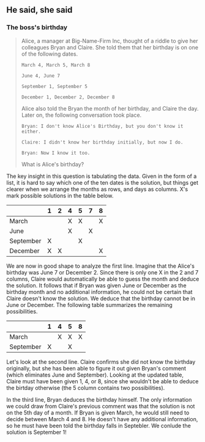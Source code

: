 ## He said, she said

### The boss's birthday

> Alice, a manager at Big-Name-Firm Inc, thought of a riddle to give her colleagues Bryan and Claire. She told them that her birthday is on one of the following dates.
> 
>     March 4, March 5, March 8
> 
>     June 4, June 7
> 
>     September 1, September 5
> 
>     December 1, December 2, December 8
> 
> Alice also told the Bryan the month of her birthday, and Claire the day. Later on, the following conversation took place.
> 
>     Bryan: I don't know Alice's Birthday, but you don't know it either.
> 
>     Claire: I didn't know her birthday initially, but now I do.
> 
>     Bryan: Now I know it too.
> 
> What is Alice's birthday?

The key insight in this question is tabulating the data. Given in the form of a list, it is hard to say which one of the ten dates is the solution, but things get clearer when we arrange the months as rows, and days as columns. X's mark possible solutions in the table below.

|           | 1 | 2 | 4 | 5 | 7 | 8 |
|-----------|:-:|:-:|:-:|:-:|:-:|:-:|
| March     |   |   | X | X |   | X |
| June      |   |   | X |   | X |   |
| September | X |   |   | X |   |   |
| December  | X | X |   |   |   | X |

We are now in good shape to analyze the first line. Imagine that the Alice's birthday was June 7 or December 2. Since there is only one X in the 2 and 7 columns, Claire would automatically be able to guess the month and deduce the solution. It follows that if Bryan was given June or December as the birthday month and no additional information, he could not be certain that Claire doesn't know the solution. We deduce that the birthday cannot be in June or December. The following table summarizes the remaining possibilities.

|           | 1 | 4 | 5 | 8 |
|-----------|:-:|:-:|:-:|:-:|
| March     |   | X | X | X |
| September | X |   | X |   |

Let's look at the second line. Claire confirms she did not know the birthday originally, but she has been able to figure it out given Bryan's comment (which eliminates June and September). Looking at the updated table, Claire must have been given 1, 4, or 8, since she wouldn't be able to deduce the birtday otherwise (the 5 column contains two possibilities).

In the third line, Bryan deduces the birthday himself. The only information we could draw from Claire's previous comment was that the solution is not on the 5th day of a month. If Bryan is given March, he would still need to decide between March 4 and 8. He doesn't have any additional information, so he must have been told the birthday falls in Septebler. We conlude the solution is September 1!
